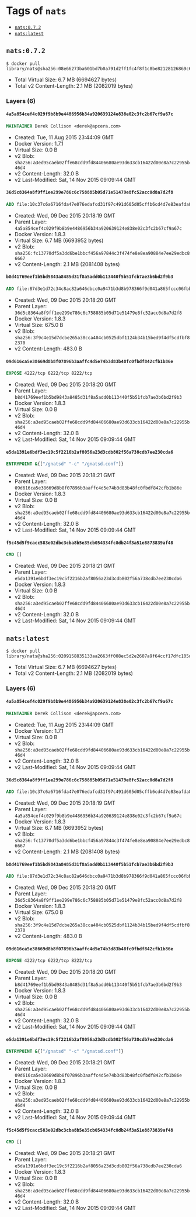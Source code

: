 <!-- THIS FILE IS GENERATED VIA '.template-helpers/generate-tag-details.pl' -->

# Tags of `nats`

-	[`nats:0.7.2`](#nats072)
-	[`nats:latest`](#natslatest)

## `nats:0.7.2`

```console
$ docker pull library/nats@sha256:08e66273ba601bd7b0a791d2ff1fc4f8f1c8be82128126869c63261795318683
```

-	Total Virtual Size: 6.7 MB (6694627 bytes)
-	Total v2 Content-Length: 2.1 MB (2082019 bytes)

### Layers (6)

#### `4a5a854cef4c029f9b8b9e4486956b34a920639124e838e02c3fc2b67cf9a67c`

```dockerfile
MAINTAINER Derek Collison <derek@apcera.com>
```

-	Created: Tue, 11 Aug 2015 23:44:09 GMT
-	Docker Version: 1.7.1
-	Virtual Size: 0.0 B
-	v2 Blob: `sha256:a3ed95caeb02ffe68cdd9fd84406680ae93d633cb16422d00e8a7c22955b46d4`
-	v2 Content-Length: 32.0 B
-	v2 Last-Modified: Sat, 14 Nov 2015 09:09:44 GMT

#### `36d5c8364a8f9ff1ee299e786c6c758885b05d71e51479e8fc52acc0d8a7d2f8`

```dockerfile
ADD file:10c37c6a6716fda47e076edafcd31f97c491d605d05cffb6cd4d7e83eafda81c in /gnatsd
```

-	Created: Wed, 09 Dec 2015 20:18:19 GMT
-	Parent Layer: `4a5a854cef4c029f9b8b9e4486956b34a920639124e838e02c3fc2b67cf9a67c`
-	Docker Version: 1.8.3
-	Virtual Size: 6.7 MB (6693952 bytes)
-	v2 Blob: `sha256:fc13770df5a3dd6be1bbcf456a97844c3f474fe8e8ea90884e7ee29edbc86667`
-	v2 Content-Length: 2.1 MB (2081408 bytes)

#### `b8d41769eef1b5bd9843a8485d31f8a5add0b113440f5b51fcb7ae3b6bd2f9b3`

```dockerfile
ADD file:87d3e1d72c34c8ac82a646dbcc0a9471b3d8b978366f9d041a865fccc06fbb21 in /gnatsd.conf
```

-	Created: Wed, 09 Dec 2015 20:18:20 GMT
-	Parent Layer: `36d5c8364a8f9ff1ee299e786c6c758885b05d71e51479e8fc52acc0d8a7d2f8`
-	Docker Version: 1.8.3
-	Virtual Size: 675.0 B
-	v2 Blob: `sha256:3f9c4e15d7dcbe265a38cca404cb0525dbf1124b34b15bed9f4df5cdfbf82370`
-	v2 Content-Length: 483.0 B

#### `09d616ca5e38669d8b8f07896b3aaffc4d5e74b3d83b48fc0fbdf842cfb1b86e`

```dockerfile
EXPOSE 4222/tcp 6222/tcp 8222/tcp
```

-	Created: Wed, 09 Dec 2015 20:18:20 GMT
-	Parent Layer: `b8d41769eef1b5bd9843a8485d31f8a5add0b113440f5b51fcb7ae3b6bd2f9b3`
-	Docker Version: 1.8.3
-	Virtual Size: 0.0 B
-	v2 Blob: `sha256:a3ed95caeb02ffe68cdd9fd84406680ae93d633cb16422d00e8a7c22955b46d4`
-	v2 Content-Length: 32.0 B
-	v2 Last-Modified: Sat, 14 Nov 2015 09:09:44 GMT

#### `e5da1391e6bdf3ec19c5f2216b2af8056a23d3cdb802f56a738cdb7ee230cda6`

```dockerfile
ENTRYPOINT &{["/gnatsd" "-c" "/gnatsd.conf"]}
```

-	Created: Wed, 09 Dec 2015 20:18:21 GMT
-	Parent Layer: `09d616ca5e38669d8b8f07896b3aaffc4d5e74b3d83b48fc0fbdf842cfb1b86e`
-	Docker Version: 1.8.3
-	Virtual Size: 0.0 B
-	v2 Blob: `sha256:a3ed95caeb02ffe68cdd9fd84406680ae93d633cb16422d00e8a7c22955b46d4`
-	v2 Content-Length: 32.0 B
-	v2 Last-Modified: Sat, 14 Nov 2015 09:09:44 GMT

#### `f5c45d5f9cacc583e02dbc3cba8b5e35cb054334fc8db24f3a51e8873839af48`

```dockerfile
CMD []
```

-	Created: Wed, 09 Dec 2015 20:18:21 GMT
-	Parent Layer: `e5da1391e6bdf3ec19c5f2216b2af8056a23d3cdb802f56a738cdb7ee230cda6`
-	Docker Version: 1.8.3
-	Virtual Size: 0.0 B
-	v2 Blob: `sha256:a3ed95caeb02ffe68cdd9fd84406680ae93d633cb16422d00e8a7c22955b46d4`
-	v2 Content-Length: 32.0 B
-	v2 Last-Modified: Sat, 14 Nov 2015 09:09:44 GMT

## `nats:latest`

```console
$ docker pull library/nats@sha256:0209158835133aa2663ff008ec5d2e2607a9f64ccf17dfc105d488ad66a159cf
```

-	Total Virtual Size: 6.7 MB (6694627 bytes)
-	Total v2 Content-Length: 2.1 MB (2082019 bytes)

### Layers (6)

#### `4a5a854cef4c029f9b8b9e4486956b34a920639124e838e02c3fc2b67cf9a67c`

```dockerfile
MAINTAINER Derek Collison <derek@apcera.com>
```

-	Created: Tue, 11 Aug 2015 23:44:09 GMT
-	Docker Version: 1.7.1
-	Virtual Size: 0.0 B
-	v2 Blob: `sha256:a3ed95caeb02ffe68cdd9fd84406680ae93d633cb16422d00e8a7c22955b46d4`
-	v2 Content-Length: 32.0 B
-	v2 Last-Modified: Sat, 14 Nov 2015 09:09:44 GMT

#### `36d5c8364a8f9ff1ee299e786c6c758885b05d71e51479e8fc52acc0d8a7d2f8`

```dockerfile
ADD file:10c37c6a6716fda47e076edafcd31f97c491d605d05cffb6cd4d7e83eafda81c in /gnatsd
```

-	Created: Wed, 09 Dec 2015 20:18:19 GMT
-	Parent Layer: `4a5a854cef4c029f9b8b9e4486956b34a920639124e838e02c3fc2b67cf9a67c`
-	Docker Version: 1.8.3
-	Virtual Size: 6.7 MB (6693952 bytes)
-	v2 Blob: `sha256:fc13770df5a3dd6be1bbcf456a97844c3f474fe8e8ea90884e7ee29edbc86667`
-	v2 Content-Length: 2.1 MB (2081408 bytes)

#### `b8d41769eef1b5bd9843a8485d31f8a5add0b113440f5b51fcb7ae3b6bd2f9b3`

```dockerfile
ADD file:87d3e1d72c34c8ac82a646dbcc0a9471b3d8b978366f9d041a865fccc06fbb21 in /gnatsd.conf
```

-	Created: Wed, 09 Dec 2015 20:18:20 GMT
-	Parent Layer: `36d5c8364a8f9ff1ee299e786c6c758885b05d71e51479e8fc52acc0d8a7d2f8`
-	Docker Version: 1.8.3
-	Virtual Size: 675.0 B
-	v2 Blob: `sha256:3f9c4e15d7dcbe265a38cca404cb0525dbf1124b34b15bed9f4df5cdfbf82370`
-	v2 Content-Length: 483.0 B

#### `09d616ca5e38669d8b8f07896b3aaffc4d5e74b3d83b48fc0fbdf842cfb1b86e`

```dockerfile
EXPOSE 4222/tcp 6222/tcp 8222/tcp
```

-	Created: Wed, 09 Dec 2015 20:18:20 GMT
-	Parent Layer: `b8d41769eef1b5bd9843a8485d31f8a5add0b113440f5b51fcb7ae3b6bd2f9b3`
-	Docker Version: 1.8.3
-	Virtual Size: 0.0 B
-	v2 Blob: `sha256:a3ed95caeb02ffe68cdd9fd84406680ae93d633cb16422d00e8a7c22955b46d4`
-	v2 Content-Length: 32.0 B
-	v2 Last-Modified: Sat, 14 Nov 2015 09:09:44 GMT

#### `e5da1391e6bdf3ec19c5f2216b2af8056a23d3cdb802f56a738cdb7ee230cda6`

```dockerfile
ENTRYPOINT &{["/gnatsd" "-c" "/gnatsd.conf"]}
```

-	Created: Wed, 09 Dec 2015 20:18:21 GMT
-	Parent Layer: `09d616ca5e38669d8b8f07896b3aaffc4d5e74b3d83b48fc0fbdf842cfb1b86e`
-	Docker Version: 1.8.3
-	Virtual Size: 0.0 B
-	v2 Blob: `sha256:a3ed95caeb02ffe68cdd9fd84406680ae93d633cb16422d00e8a7c22955b46d4`
-	v2 Content-Length: 32.0 B
-	v2 Last-Modified: Sat, 14 Nov 2015 09:09:44 GMT

#### `f5c45d5f9cacc583e02dbc3cba8b5e35cb054334fc8db24f3a51e8873839af48`

```dockerfile
CMD []
```

-	Created: Wed, 09 Dec 2015 20:18:21 GMT
-	Parent Layer: `e5da1391e6bdf3ec19c5f2216b2af8056a23d3cdb802f56a738cdb7ee230cda6`
-	Docker Version: 1.8.3
-	Virtual Size: 0.0 B
-	v2 Blob: `sha256:a3ed95caeb02ffe68cdd9fd84406680ae93d633cb16422d00e8a7c22955b46d4`
-	v2 Content-Length: 32.0 B
-	v2 Last-Modified: Sat, 14 Nov 2015 09:09:44 GMT
